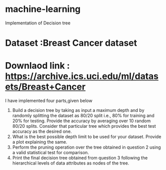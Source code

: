 # machine-learning
Implementation of Decision tree

# Dataset :Breast Cancer dataset
# Downlaod link : https://archive.ics.uci.edu/ml/datasets/Breast+Cancer

I have implemented four parts,given below

1. Build a decision tree by taking as input a maximum depth and by randomly splitting the 
dataset as 80/20 split i.e., 80% for training and 20% for testing. Provide the accuracy by 
averaging over 10 random 80/20 splits. Consider that particular tree which provides the 
best test accuracy as the desired one. 
2. What is the best possible depth limit to be used for your dataset. Provide a plot 
explaining the same. 
3. Perform the pruning operation over the tree obtained in question 2 using a valid 
statistical test for comparison. 
4. Print the final decision tree obtained from question 3 following the hierarchical levels of 
data attributes as nodes of the tree.
